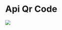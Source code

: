 <p align="center">
  
<h1> Api Qr Code </h1> 
</p>
<a href="http://carlosvitor.ml/"><img src="https://img.shields.io/badge/made_by_carlos-022d36.svg?style=for-the-badge&logo=dev.to&logoColor=white"></a>
  
